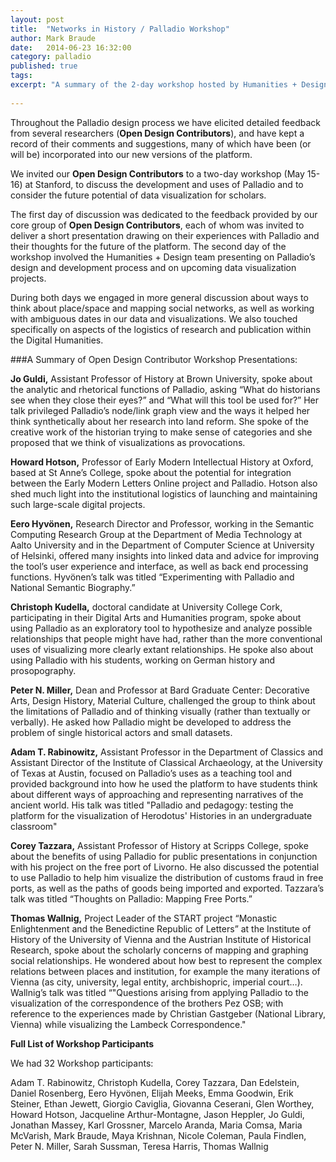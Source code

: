 ```yaml
---
layout: post
title:  "Networks in History / Palladio Workshop"
author: Mark Braude
date:   2014-06-23 16:32:00
category: palladio
published: true
tags:
excerpt: "A summary of the 2-day workshop hosted by Humanities + Design at Stanford to discuss Palladio's design and development, and other issues in data visualization and the humanities.)"
 
---
```



Throughout the Palladio design process we have elicited detailed feedback from several researchers (**Open Design Contributors**), and have kept a record of their comments and suggestions, many of which have been (or will be) incorporated into our new versions of the platform.

We invited our **Open Design Contributors** to a two-day workshop (May 15-16) at Stanford, to discuss the development and uses of Palladio and to consider the future potential of data visualization for scholars. 

The first day of discussion was dedicated to the feedback provided by our core group of **Open Design Contributors**, each of whom was invited to deliver a short presentation drawing on their experiences with Palladio and their thoughts for the future of the platform. The second day of the workshop involved the Humanities + Design team presenting on Palladio’s design and development process and on upcoming data visualization projects. 

During both days we engaged in more general discussion about ways to think about place/space and mapping social networks, as well as working with ambiguous dates in our data and visualizations. We also touched specifically on aspects of the logistics of research and publication within the Digital Humanities.

###A Summary of Open Design Contributor Workshop Presentations: 

**Jo Guldi,** Assistant Professor of History at Brown University, spoke about the analytic and rhetorical functions of Palladio, asking “What do historians see when they close their eyes?” and “What will this tool be used for?” Her talk privileged Palladio’s node/link graph view and the ways it helped her think synthetically about her research into land reform. She spoke of the creative work of the historian trying to make sense of categories and she proposed that we think of visualizations as provocations. 

**Howard Hotson,** Professor of Early Modern Intellectual History at Oxford, based at St Anne’s College, spoke about the potential for integration between the Early Modern Letters Online project and Palladio. Hotson also shed much light into the institutional logistics of launching and maintaining such large-scale digital projects.

**Eero Hyvönen,** Research Director and Professor, working in the Semantic Computing Research Group at the Department of Media Technology at Aalto University and in the Department of Computer Science at University of Helsinki, offered many insights into linked data and advice for improving the tool’s user experience and interface, as well as back end processing functions.  Hyvönen’s talk was titled “Experimenting with Palladio and National Semantic Biography.”

**Christoph Kudella,** doctoral candidate at University College Cork, participating in their Digital Arts and Humanities program, spoke about using Palladio as an exploratory tool to hypothesize and analyze possible relationships that people might have had, rather than the more conventional uses of visualizing more clearly extant relationships. He spoke also about using Palladio with his students, working on German history and prosopography. 

**Peter N. Miller,** Dean and Professor at Bard Graduate Center: Decorative Arts, Design History, Material Culture, challenged the group to think about the limitations of Palladio and of thinking visually (rather than textually or verbally). He asked how Palladio might be developed to address the problem of single historical actors and small datasets.

**Adam T. Rabinowitz,** Assistant Professor in the Department of Classics and Assistant Director of the Institute of Classical Archaeology, at the University of Texas at Austin, focused on Palladio’s uses as a teaching tool and provided background into how he used the platform to have students think about different ways of approaching and representing narratives of the ancient world. His talk was titled "Palladio and pedagogy: testing the platform for the visualization of Herodotus' Histories in an undergraduate classroom"

**Corey Tazzara,** Assistant Professor of History at Scripps College, spoke about the benefits of using Palladio for public presentations in conjunction with his project on the free port of Livorno. He also discussed the potential to use Palladio to help him visualize the distribution of customs fraud in free ports, as well as the paths of goods being imported and exported. Tazzara’s talk was titled “Thoughts on Palladio: Mapping Free Ports.”

**Thomas Wallnig,** Project Leader of the START project “Monastic Enlightenment and the Benedictine Republic of Letters” at the Institute of History of the University of Vienna and the Austrian Institute of Historical Research, spoke about the scholarly concerns of mapping and graphing social relationships. He wondered about how best to represent the complex relations between places and institution, for example the many iterations of Vienna (as city, university, legal entity, archbishopric, imperial court…). Wallnig’s talk was titled “"Questions arising from applying Palladio to the visualization of the correspondence of the brothers Pez OSB; with reference to the experiences made by Christian Gastgeber (National Library, Vienna) while visualizing the Lambeck Correspondence."

**Full List of Workshop Participants**

We had 32 Workshop participants:

Adam T. Rabinowitz, Christoph Kudella, Corey Tazzara, Dan Edelstein, Daniel Rosenberg, Eero Hyvönen, Elijah Meeks, Emma Goodwin, Erik Steiner, Ethan Jewett, Giorgio Caviglia, Giovanna Ceserani, Glen Worthey, Howard Hotson, Jacqueline Arthur-Montagne, Jason Heppler, Jo Guldi, Jonathan Massey, Karl Grossner, Marcelo Aranda, Maria Comsa, Maria McVarish, Mark Braude, Maya Krishnan, Nicole Coleman, Paula Findlen, Peter N. Miller, Sarah Sussman, Teresa Harris, Thomas Wallnig

